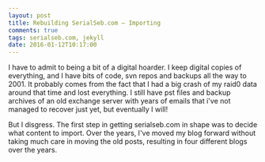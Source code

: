 ```yaml
---
layout: post
title: Rebuilding SerialSeb.com — Importing
comments: true
tags: serialseb.com, jekyll
date: 2016-01-12T10:17:00
---
```

I have to admit to being a bit of a digital hoarder. I keep digital copies of everything, and I have bits of code, svn repos and backups all the way to 2001. It probably comes from the fact that I had a big crash of my raid0 data around that time and lost everything. I still have pst files and backup archives of an old exchange server with years of emails that i've not managed to recover just yet, but eventually I will!

But I disgress. The first step in getting serialseb.com in shape was to decide what content to import. Over the years, I've moved my blog forward without taking much care in moving the old posts, resulting in four different blogs over the years.
